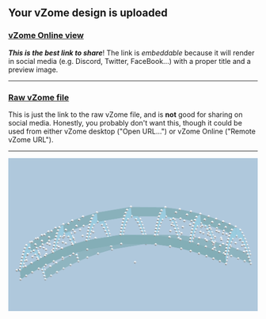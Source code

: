## Your vZome design is uploaded

### [vZome Online view][embed]

***This is the best link to share***!  The link is *embeddable* because it will render in social media (e.g. Discord, Twitter, FaceBook...) with a proper title and a preview image.

---

### [Raw vZome file][raw]

This is just the link to the raw vZome file, and is **not** good for
sharing on social media.
Honestly, you probably don't want this, though it could be used from either
vZome desktop ("Open URL...") or vZome Online ("Remote vZome URL").

---

![Image](<Elliptical-Paraboloid-Frame.png>)


[embed]: <https://vzome.com/app/embed.py?url=https://raw.githubusercontent.com/John-Kostick/vzome-sharing/main/2021/07/22/23-26-47-Elliptical-Paraboloid-Frame/Elliptical-Paraboloid-Frame.vZome>
[raw]: <https://raw.githubusercontent.com/John-Kostick/vzome-sharing/main/2021/07/22/23-26-47-Elliptical-Paraboloid-Frame/Elliptical-Paraboloid-Frame.vZome>
